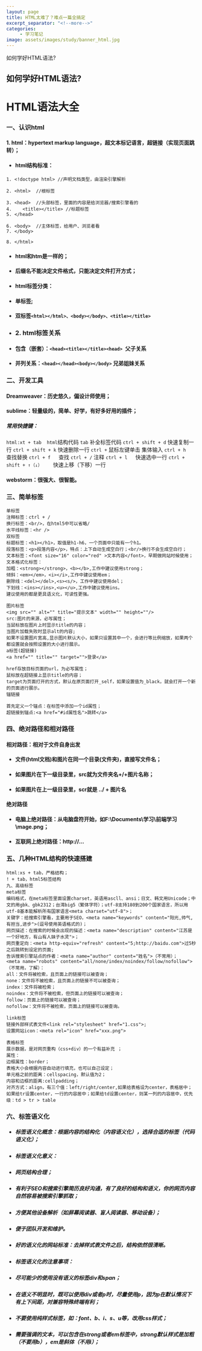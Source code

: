 ```yaml
---
layout: page
title: HTML太难了？难点一篇全搞定
excerpt_separator: "<!--more-->"
categories:
     - 学习笔记
image: assets/images/study/banner_html.jpg
---
```

如何学好HTML语法?
<!--more-->

## 如何学好HTML语法?
# HTML语法大全
### 一、认识html
#### 1. html：hypertext markup language，超文本标记语言，超链接（实现页面跳转）；
+ #### html结构标准：

```
1. <!doctype html> //声明文档类型，由渲染引擎解析

2. <html>  //根标签

3. <head>  //头部标签，里面的内容是给浏览器/搜索引擎看的
4.    <title></title> //标题标签
5. </head>

6. <body>  //主体标签，给用户、浏览者看
7. </body>

8. </html>
```

+ #### html和htm是一样的；
+ #### 后缀名不能决定文件格式，只能决定文件打开方式；
+ #### html标签分类：
+ #### 单标签<!doctype html>;
+ #### 双标签`<html></html>、<body></body>、<title></title>`
+ ### 2.  html标签关系
+ #### 包含（嵌套）：`<head><title></title><head> `父子关系
+ #### 并列关系：`<head></head><body></body>` 兄弟姐妹关系

### 二、开发工具
#### Dreamweaver：历史悠久，偏设计师使用；
#### sublime：轻量级的，简单、好学，有好多好用的插件；
##### 常用快捷键：
`html:xt + tab	html`结构代码
`tab`	补全标签代码
`ctrl + shift + d`	快速复制一行
`ctrl + shift + k`	快速删除一行
`ctrl +` 鼠标左键单击	集体输入
`ctrl + h	`查找替换
`ctrl + f	`查找
`ctrl + /`	注释
`ctrl + l	`快速选中一行
`ctrl + shift + ↑（↓）	`快速上移（下移）一行

#### webstorm：很强大、很智能。

### 三、简单标签
```
单标签
注释标签：ctrl + /
换行标签：<br/>，在html5中可以省略/
水平线标签：<hr />
双标签
标题标签：<h1></h1>，取值是h1-h6，一个页面中只能有一个h1。
段落标签：<p>段落内容</p>，特点：上下自动生成空白行；<br/>换行不会生成空白行；
文本标签：<font size="16" color="red" >文本内容</font>，早期做网站时候使用；
文本格式化标签：
加粗：<strong></strong>，<b></b>,工作中建议使用strong；
倾斜：<em></em>，<i></i>,工作中建议使用em；
删除线：<del></del>,<s><s/>，工作中建议使用del；
下划线：<ins></ins>,<u></u>,工作中建议使用ins。
建议使用的都是更具语义化，可读性更强。
```

```
图片标签
<img src="" alt="" title="提示文本" width="" height=""/>
src:图片的来源，必写属性；
当鼠标放在图片上时显示title的内容；
当图片加载失败时显示alt的内容;
如果不设置图片宽高,显示图片默认大小，如果只设置其中一个，会进行等比例缩放，如果两个都设置就会按照设置的大小进行展示。
a标签(超链接)
<a href="" title="" target="">登录</a>

href存放目标页面的url，为必写属性；
鼠标放在超链接上显示title的内容；
target为页面打开的方式，默认在原页面打开_self，如果设置值为_black，就会打开一个新的页面进行展示。
锚链接

首先定义一个锚点：在标签中添加一个id属性；
超链接到锚点:<a href="#id属性名">跳转</a>
```
### 四、绝对路径和相对路径
 #### 相对路径：相对于文件自身出发
+ #### 文件(html文档)和图片在同一个目录(文件夹)，直接写文件名；
+ #### 如果图片在下一级目录里，src就为文件夹名+/+图片名称；
+ #### 如果图片在上一级目录里，scr就是 ../ + 图片名
 #### 绝对路径
+ #### 电脑上绝对路径：从电脑盘符开始，如F:\Documents\学习\前端学习\mage.png；
+ #### 互联网上绝对路径：http://... 
### 五、几种HTML结构的快速搭建
```html:xt + tab，过渡结构；
html:xs + tab，严格结构；
! + tab，html5标签结构
九、高级标签
meta标签
编码格式，在meta标签里面设置charset，英语用ascll、ansi；日文、韩文用Unicode；中文的用gbk、gbk2312；台湾big5（繁体字符）；utf-8支持180到200个国家语言，所以用utf-8基本能解析所有国家语言<meta charset="utf-8">；
关键字：给搜索引擎看，主要用于SEO，<meta name="keywords" content="阳光,帅气,有担当,进步">(逗号使用英语格式的)；
网页描述：在搜索的时候会出现的描述：<meta name="description" content="江苏是一个好地方，有山有人妹子水灵">；
网页重定向：<meta http-equiv="refresh" content="5;http://baidu.com">过5秒之后跳转到设定的页面;
告诉搜索引擎站点的作者：<meta name="author" content="姓名">（不常用）；
<meta name="robots" content="all/none/index/noindex/follow/nofollow">（不常用，了解）：
all：文件将被检索，且页面上的链接可以被查询；
none：文件将不被检索，且页面上的链接不可以被查询；
index：文件将被检索；
noindex：文件将不被检索，但页面上的链接可以被查询；
follow：页面上的链接可以被查询；
nofollow：文件将不被检索，页面上的链接可以被查询。
```
```
link标签
链接外部样式表文件<link rel="stylesheet" href="1.css">;
设置网站icon：<meta rel="icon" href="xxx.png">
```
```
表格标签
展示数据，是对网页重构（css+div）的一个有益补充 ；
属性：
边框属性：border；
表格大小会根据内容自动进行填充，也可以自己设定；
单元格之前的距离：cellspacing，默认值为2；
内容和边框的距离:cellpadding；
对齐方式：align，有三个值：left/right/center,如果给表格设为center，表格居中；如果给tr设置center，一行的内容居中；如果给td设置center，则某一列的内容居中，优先级：td > tr > table
```
### 六、标签语义化
+ ##### 标签语义化概念：根据内容的结构化（内容语义化），选择合适的标签（代码语义化）；
+ ##### 标签语义化意义：
+ ##### 网页结构合理；
+ ##### 有利于SEO和搜索引擎简历良好沟通，有了良好的结构和语义，你的网页内容自然容易被搜索引擎抓取；
+ ##### 方便其他设备解析（如屏幕阅读器、盲人阅读器、移动设备）；
+ ##### 便于团队开发和维护。
+ ##### 好的语义化的网站标准：去掉样式表文件之后，结构依然很清晰。
+ ##### 标签语义化的注意事项：

+ ##### 尽可能少的使用没有语义的标签div和span；
+ ##### 在语义不明显时，既可以使用div或者p时，尽量使用p，因为p在默认情况下有上下间距，对兼容特殊终端有利；
+ ##### 不要使用纯样式标签，如：font、b、i、s、u等，改用css样式；
+ ##### 需要强调的文本，可以包含在strong或者em标签中，strong默认样式是加粗（不要用b），em是斜体（不用i）；
